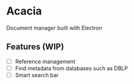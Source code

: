 # Acacia

Document manager built with Electron

## Features (WIP)

- [ ] Reference management
- [ ] Find metadata from databases such as DBLP
- [ ] Smart search bar 
